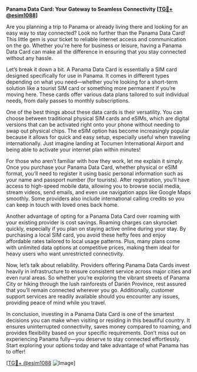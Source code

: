 **Panama Data Card: Your Gateway to Seamless Connectivity [[TG💪+ @esim1088](https://t.me/s/esim1088)]**

Are you planning a trip to Panama or already living there and looking for an easy way to stay connected? Look no further than the Panama Data Card! This little gem is your ticket to reliable internet access and communication on the go. Whether you're here for business or leisure, having a Panama Data Card can make all the difference in ensuring that you stay connected without any hassle.

Let’s break it down a bit. A Panama Data Card is essentially a SIM card designed specifically for use in Panama. It comes in different types depending on what you need—whether you’re looking for a short-term solution like a tourist SIM card or something more permanent if you’re moving here. These cards offer various data plans tailored to suit individual needs, from daily passes to monthly subscriptions. 

One of the best things about these data cards is their versatility. You can choose between traditional physical SIM cards and eSIMs, which are digital versions that can be activated right onto your phone without needing to swap out physical chips. The eSIM option has become increasingly popular because it allows for quick and easy setup, especially useful when traveling internationally. Just imagine landing at Tocumen International Airport and being able to activate your internet plan within minutes!

For those who aren’t familiar with how they work, let me explain it simply. Once you purchase your Panama Data Card, whether physical or eSIM format, you’ll need to register it using basic personal information such as your name and passport number (for tourists). After registration, you’ll have access to high-speed mobile data, allowing you to browse social media, stream videos, send emails, and even use navigation apps like Google Maps smoothly. Some providers also include international calling credits so you can keep in touch with loved ones back home.

Another advantage of opting for a Panama Data Card over roaming with your existing provider is cost savings. Roaming charges can skyrocket quickly, especially if you plan on staying active online during your stay. By purchasing a local SIM card, you avoid these hefty fees and enjoy affordable rates tailored to local usage patterns. Plus, many plans come with unlimited data options at competitive prices, making them ideal for heavy users who want unrestricted connectivity.

Now, let’s talk about reliability. Providers offering Panama Data Cards invest heavily in infrastructure to ensure consistent service across major cities and even rural areas. So whether you’re exploring the vibrant streets of Panama City or hiking through the lush rainforests of Darién Province, rest assured that you’ll remain connected wherever you go. Additionally, customer support services are readily available should you encounter any issues, providing peace of mind while you travel.

In conclusion, investing in a Panama Data Card is one of the smartest decisions you can make when visiting or residing in this beautiful country. It ensures uninterrupted connectivity, saves money compared to roaming, and provides flexibility based on your specific requirements. Don’t miss out on experiencing Panama fully—you deserve to stay connected effortlessly. Start exploring your options today and take advantage of what Panama has to offer!

[[TG💪+ @esim1088](https://t.me/s/esim1088) ![Image](https://i.postimg.cc/Y0z9fWf4/image.png)]